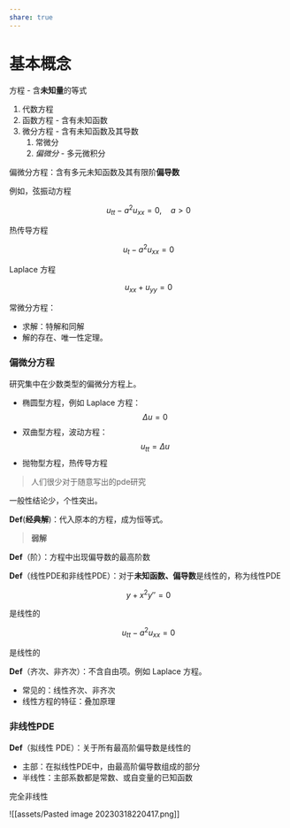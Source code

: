 ```yaml
---
share: true
---
```



# 基本概念

方程 - 含**未知量**的等式

1. 代数方程
2. 函数方程 - 含有未知函数
3. 微分方程 - 含有未知函数及其导数
	1. 常微分
	2. *偏微分* - 多元微积分

偏微分方程：含有多元未知函数及其有限阶**偏导数**

例如，弦振动方程

$$
u_{tt} - a^{2} u_{xx} = 0, \quad a > 0
$$

热传导方程

$$
u_{t} - a^{2} u_{xx} = 0
$$

Laplace 方程

$$
u_{xx}+ u_{yy}= 0
$$

常微分方程：

- 求解：特解和同解
- 解的存在、唯一性定理。

### 偏微分方程

研究集中在少数类型的偏微分方程上。

- 椭圆型方程，例如 Laplace 方程：
	$$
	\Delta u = 0
	$$
- 双曲型方程，波动方程：$$u_{tt}= \Delta u$$
- 抛物型方程，热传导方程

> 人们很少对于随意写出的pde研究

一般性结论少，个性突出。

**Def**(**经典解**)：代入原本的方程，成为恒等式。

> **弱解**

**Def**（阶）：方程中出现偏导数的最高阶数

**Def**（线性PDE和非线性PDE）：对于**未知函数、偏导数**是线性的，称为线性PDE

$$
y + x^{2}y'' = 0
$$

是线性的

$$
u_{tt} - a^{2} u_{xx}= 0
$$

是线性的

**Def**（齐次、非齐次）：不含自由项。例如 Laplace 方程。

- 常见的：线性齐次、非齐次
- 线性方程的特征：叠加原理

### 非线性PDE

**Def**（拟线性 PDE）：关于所有最高阶偏导数是线性的

- 主部：在拟线性PDE中，由最高阶偏导数组成的部分
- 半线性：主部系数都是常数、或自变量的已知函数

完全非线性

![[assets/Pasted image 20230318220417.png]]








